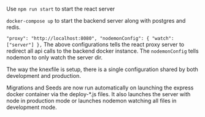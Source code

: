 Use `npm run start` to start the react server

`docker-compose up` to start the backend server along with postgres and redis.

`
"proxy": "http://localhost:8080",
"nodemonConfig": {
  "watch": ["server"]
},
`
The above configurations tells the react proxy server to redirect all api calls to the backend docker instance. The `nodemonConfig` tells nodemon to only watch the server dir.

The way the knexfile is setup, there is a single configuration shared by both development and production.

Migrations and Seeds are now run automatically on launching the express docker container via the deploy-*.js files. It also launches the server with node in production mode or launches nodemon watching all files in development mode.
